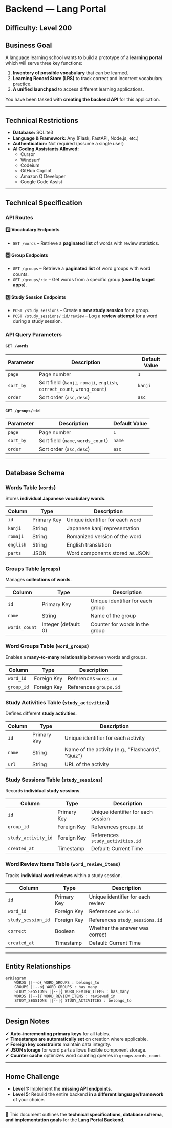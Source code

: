 # Backend — Lang Portal

## Difficulty: Level 200

## Business Goal  

A language learning school wants to build a prototype of a **learning portal** which will serve three key functions:  

1. **Inventory of possible vocabulary** that can be learned.  
2. **Learning Record Store (LRS)** to track correct and incorrect vocabulary practice.  
3. **A unified launchpad** to access different learning applications.  

You have been tasked with **creating the backend API** for this application.  

---

## Technical Restrictions  

- **Database:** SQLite3  
- **Language & Framework:** Any (Flask, FastAPI, Node.js, etc.)  
- **Authentication:** Not required (assume a single user)  
- **AI Coding Assistants Allowed:**  
  - Cursor  
  - Windsurf  
  - Codeium  
  - GitHub Copilot  
  - Amazon Q Developer  
  - Google Code Assist  

---

## Technical Specification  

### **API Routes**  

#### **1️⃣ Vocabulary Endpoints**

- `GET /words` – Retrieve a **paginated list** of words with review statistics.  

#### **2️⃣ Group Endpoints**

- `GET /groups` – Retrieve a **paginated list** of word groups with word counts.  
- `GET /groups/:id` – Get words from a specific group (**used by target apps**).  

#### **3️⃣ Study Session Endpoints**

- `POST /study_sessions` – Create a **new study session** for a group.  
- `POST /study_sessions/:id/review` – Log a **review attempt** for a word during a study session.  

### **API Query Parameters**

#### `GET /words`

| Parameter | Description | Default Value |
|-----------|------------|--------------|
| `page` | Page number | `1` |
| `sort_by` | Sort field (`kanji`, `romaji`, `english`, `correct_count`, `wrong_count`) | `kanji` |
| `order` | Sort order (`asc`, `desc`) | `asc` |

#### `GET /groups/:id`

| Parameter | Description | Default Value |
|-----------|------------|--------------|
| `page` | Page number | `1` |
| `sort_by` | Sort field (`name`, `words_count`) | `name` |
| `order` | Sort order (`asc`, `desc`) | `asc` |

---

## Database Schema  

### **Words Table** (`words`)

Stores **individual Japanese vocabulary words**.  

| Column | Type | Description |
|--------|------|-------------|
| `id` | Primary Key | Unique identifier for each word |
| `kanji` | String | Japanese kanji representation |
| `romaji` | String | Romanized version of the word |
| `english` | String | English translation |
| `parts` | JSON | Word components stored as JSON |

### **Groups Table** (`groups`)

Manages **collections of words**.  

| Column | Type | Description |
|--------|------|-------------|
| `id` | Primary Key | Unique identifier for each group |
| `name` | String | Name of the group |
| `words_count` | Integer (default: 0) | Counter for words in the group |

### **Word Groups Table** (`word_groups`)

Enables a **many-to-many relationship** between words and groups.  

| Column | Type | Description |
|--------|------|-------------|
| `word_id` | Foreign Key | References `words.id` |
| `group_id` | Foreign Key | References `groups.id` |

### **Study Activities Table** (`study_activities`)

Defines different **study activities**.  

| Column | Type | Description |
|--------|------|-------------|
| `id` | Primary Key | Unique identifier for each activity |
| `name` | String | Name of the activity (e.g., "Flashcards", "Quiz") |
| `url` | String | URL of the activity |

### **Study Sessions Table** (`study_sessions`)

Records **individual study sessions**.  

| Column | Type | Description |
|--------|------|-------------|
| `id` | Primary Key | Unique identifier for each session |
| `group_id` | Foreign Key | References `groups.id` |
| `study_activity_id` | Foreign Key | References `study_activities.id` |
| `created_at` | Timestamp | Default: Current Time |

### **Word Review Items Table** (`word_review_items`)

Tracks **individual word reviews** within a study session.  

| Column | Type | Description |
|--------|------|-------------|
| `id` | Primary Key | Unique identifier for each review |
| `word_id` | Foreign Key | References `words.id` |
| `study_session_id` | Foreign Key | References `study_sessions.id` |
| `correct` | Boolean | Whether the answer was correct |
| `created_at` | Timestamp | Default: Current Time |

---

## **Entity Relationships**

```mermaid
erDiagram
    WORDS ||--o{ WORD_GROUPS : belongs_to
    GROUPS ||--o{ WORD_GROUPS : has_many
    STUDY_SESSIONS ||--|{ WORD_REVIEW_ITEMS : has_many
    WORDS ||--|{ WORD_REVIEW_ITEMS : reviewed_in
    STUDY_SESSIONS ||--|{ STUDY_ACTIVITIES : belongs_to
```

---

## **Design Notes**

✔ **Auto-incrementing primary keys** for all tables.  
✔ **Timestamps are automatically set** on creation where applicable.  
✔ **Foreign key constraints** maintain data integrity.  
✔ **JSON storage** for word parts allows flexible component storage.  
✔ **Counter cache** optimizes word counting queries in `groups.words_count`.  

---

## **Home Challenge**

- **Level 1:** Implement the **missing API endpoints**.  
- **Level 5:** Rebuild the entire backend **in a different language/framework** of your choice.  

---

📌 This document outlines the **technical specifications, database schema, and implementation goals** for the **Lang Portal Backend**.

